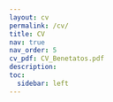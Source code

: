 ```yaml
---
layout: cv
permalink: /cv/
title: CV
nav: true
nav_order: 5
cv_pdf: CV_Benetatos.pdf
description:
toc:
  sidebar: left
---
```

